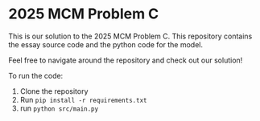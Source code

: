 # 2025 MCM Problem C

This is our solution to the 2025 MCM Problem C. This repository contains the essay source code and the python code for the model.

Feel free to navigate around the repository and check out our solution!

To run the code:

1. Clone the repository
2. Run `pip install -r requirements.txt`
3. run `python src/main.py`
